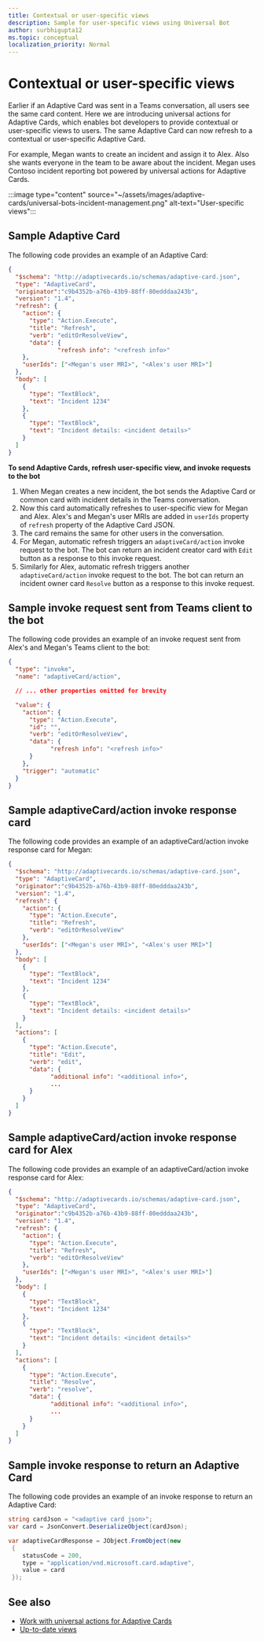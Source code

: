```yaml
---
title: Contextual or user-specific views
description: Sample for user-specific views using Universal Bot
author: surbhigupta12
ms.topic: conceptual
localization_priority: Normal
---
```


# Contextual or user-specific views

Earlier if an Adaptive Card was sent in a Teams conversation, all users see the same card content. Here we are introducing universal actions for Adaptive Cards, which enables bot developers to provide contextual or user-specific views to users. The same Adaptive Card can now refresh to a contextual or user-specific Adaptive Card.

For example, Megan wants to create an incident and assign it to Alex. Also she wants everyone in the team to be aware about the incident. Megan uses Contoso incident reporting bot powered by universal actions for Adaptive Cards.

:::image type="content" source="~/assets/images/adaptive-cards/universal-bots-incident-management.png" alt-text="User-specific views":::

## Sample Adaptive Card

The following code provides an example of an Adaptive Card:

```JSON
{
  "$schema": "http://adaptivecards.io/schemas/adaptive-card.json",
  "type": "AdaptiveCard",
  "originator":"c9b4352b-a76b-43b9-88ff-80edddaa243b",
  "version": "1.4",
  "refresh": {
    "action": {
      "type": "Action.Execute",
      "title": "Refresh",
      "verb": "editOrResolveView",
      "data": {
              "refresh info": "<refresh info>"
    },
    "userIds": ["<Megan's user MRI>", "<Alex's user MRI>"]
  },
  "body": [
    {
      "type": "TextBlock",
      "text": "Incident 1234"
    },
    {
      "type": "TextBlock",
      "text": "Incident details: <incident details>"
    }
  ]
}
```

**To send Adaptive Cards, refresh user-specific view, and invoke requests to the bot**

1. When Megan creates a new incident, the bot sends the Adaptive Card or common card with incident details in the Teams conversation.
2. Now this card automatically refreshes to user-specific view for Megan and Alex. Alex's and Megan's user MRIs are added in `userIds` property of `refresh` property of the Adaptive Card JSON.
3. The card remains the same for other users in the conversation.
4. For Megan, automatic refresh triggers an `adaptiveCard/action` invoke request to the bot. The bot can return an incident creator card with `Edit` button as a response to this invoke request.
5. Similarly for Alex, automatic refresh triggers another `adaptiveCard/action` invoke request to the bot. The bot can return an incident owner card `Resolve` button as a response to this invoke request.

## Sample invoke request sent from Teams client to the bot

The following code provides an example of an invoke request sent from Alex's and Megan's Teams client to the bot:

```JSON
{ 
  "type": "invoke",
  "name": "adaptiveCard/action",

  // ... other properties omitted for brevity

  "value": { 
    "action": { 
      "type": "Action.Execute", 
      "id": "", 
      "verb": "editOrResolveView",
      "data": { 
            "refresh info": "<refresh info>"
      } 
    },
    "trigger": "automatic" 
  }
}
```

## Sample adaptiveCard/action invoke response card

The following code provides an example of an adaptiveCard/action invoke response card for Megan:

```JSON
{
  "$schema": "http://adaptivecards.io/schemas/adaptive-card.json",
  "type": "AdaptiveCard",
  "originator":"c9b4352b-a76b-43b9-88ff-80edddaa243b",
  "version": "1.4",
  "refresh": {
    "action": {
      "type": "Action.Execute",
      "title": "Refresh",
      "verb": "editOrResolveView"
    },
    "userIds": ["<Megan's user MRI>", "<Alex's user MRI>"]
  },
  "body": [
    {
      "type": "TextBlock",
      "text": "Incident 1234"
    },
    {
      "type": "TextBlock",
      "text": "Incident details: <incident details>"
    }
  ],
  "actions": [
    {
      "type": "Action.Execute",
      "title": "Edit",
      "verb": "edit",
      "data": {
            "additional info": "<additional info>",
            ...
      }
    }
  ]
}
```

## Sample adaptiveCard/action invoke response card for Alex

The following code provides an example of an adaptiveCard/action invoke response card for Alex:

```JSON
{
  "$schema": "http://adaptivecards.io/schemas/adaptive-card.json",
  "type": "AdaptiveCard",
  "originator":"c9b4352b-a76b-43b9-88ff-80edddaa243b",
  "version": "1.4",
  "refresh": {
    "action": {
      "type": "Action.Execute",
      "title": "Refresh",
      "verb": "editOrResolveView"
    },
    "userIds": ["<Megan's user MRI>", "<Alex's user MRI>"]
  },
  "body": [
    {
      "type": "TextBlock",
      "text": "Incident 1234"
    },
    {
      "type": "TextBlock",
      "text": "Incident details: <incident details>"
    }
  ],
  "actions": [
    {
      "type": "Action.Execute",
      "title": "Resolve",
      "verb": "resolve",
      "data": {
            "additional info": "<additional info>",
            ...
      }
    }
  ]
}
```

## Sample invoke response to return an Adaptive Card

The following code provides an example of an invoke response to return an Adaptive Card:

```C#
string cardJson = "<adaptive card json>";
var card = JsonConvert.DeserializeObject(cardJson);

var adaptiveCardResponse = JObject.FromObject(new
 {
    statusCode = 200,
    type = "application/vnd.microsoft.card.adaptive",
    value = card
 });
```

## See also

* [Work with universal actions for Adaptive Cards](Work-with-universal-actions-for-adaptive-cards.md)
* [Up-to-date views](Up-To-Date-Views.md)
